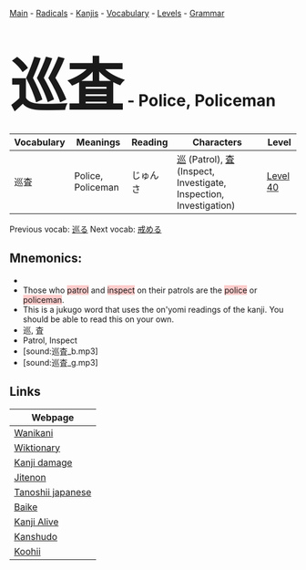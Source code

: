<style> bigfont {font-size: 100px}</style>
[Main](../README.md) -
[Radicals](../radicals.md) -
[Kanjis](../kanjis.md) -
[Vocabulary](../vocabulary.md) -
[Levels](../levels.md) -
[Grammar](../grammar.md)
# <bigfont> 巡査</bigfont> - Police, Policeman 

| Vocabulary | Meanings | Reading | Characters | Level |
| --- | --- | --- | --- | --- |
| 巡査 | Police, Policeman | じゅんさ |  [巡](../kanjis/巡.md) (Patrol), [査](../kanjis/査.md) (Inspect, Investigate, Inspection, Investigation) | [Level 40](../levels/wk_level40.md) |

Previous vocab: [巡る](巡る.md) Next vocab: [戒める](戒める.md) 

## Mnemonics:

* 
* Those who <span style="background-color:#ffcccb"> patrol</span> and <span style="background-color:#ffcccb"> inspect</span> on their patrols are the <span style="background-color:#ffcccb"> police</span> or <span style="background-color:#ffcccb"> policeman</span>.
* This is a jukugo word that uses the on'yomi readings of the kanji. You should be able to read this on your own.
* 巡, 査
* Patrol, Inspect
* [sound:巡査_b.mp3]
* [sound:巡査_g.mp3]


## Links 

| Webpage |
| --- |
| [Wanikani          ](https://www.wanikani.com/kanji/巡査) |
| [Wiktionary        ](https://en.wiktionary.org/wiki/巡査) |
| [Kanji damage      ](http://www.kanjidamage.com/kanji/search?utf8=✓&q=巡査) |
| [Jitenon           ](https://jitenon.com/kanji/巡査) |
| [Tanoshii japanese ](https://www.tanoshiijapanese.com/dictionary/kanji.cfm?k=巡査) |
| [Baike             ](https://baike.baidu.com/item/巡査) |
| [Kanji Alive       ](https://app.kanjialive.com/巡査) |
| [Kanshudo          ](https://www.kanshudo.com/searchmn?q=巡査) |
| [Koohii            ](https://kanji.koohii.com/study/kanji/巡査) |

